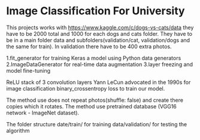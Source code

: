 # Image Classification For University
This projects works with https://www.kaggle.com/c/dogs-vs-cats/data they have to be 2000 total and 1000 for each dogs and cats folder. They have to be in a main folder data and subfolders(validation/cat, validation/dogs and the same for train). In validation there have to be 400 extra photos.

1.fit_generator for training Keras a model using Python data generators
2.ImageDataGenerator for real-time data augmentation
3.layer freezing and model fine-tuning

ReLU stack of 3 convolution layers 
Yann LeCun advocated in the 1990s for image classification
binary_crossentropy loss 
to train our model. 

The method use does not repeat photos(shuffle: false) and create
there copies which it rotates. The method use pretrained database (VGG16 network - ImageNet dataset). 

The folder structure 
date/train/ for training 
data/validation/ for testing the algorithm
